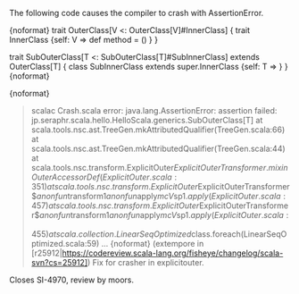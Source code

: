 The following code causes the compiler to crash with AssertionError.

{noformat}
trait OuterClass[V <: OuterClass[V]#InnerClass] {
  trait InnerClass {self: V =>
    def method = ()
  }
}

trait SubOuterClass[T <: SubOuterClass[T]#SubInnerClass] extends OuterClass[T] {
  class SubInnerClass extends super.InnerClass {self: T =>  }
}
{noformat} 

{noformat}
>scalac Crash.scala
error: java.lang.AssertionError: assertion failed: jp.seraphr.scala.hello.HelloScala.generics.SubOuterClass[T]
        at scala.tools.nsc.ast.TreeGen.mkAttributedQualifier(TreeGen.scala:66)
        at scala.tools.nsc.ast.TreeGen.mkAttributedQualifier(TreeGen.scala:44)
        at scala.tools.nsc.transform.ExplicitOuter$ExplicitOuterTransformer.mixinOuterAccessorDef(ExplicitOuter.scala:351)
        at scala.tools.nsc.transform.ExplicitOuter$ExplicitOuterTransformer$$anonfun$transform$1$$anonfun$apply$mcV$sp$1.apply(ExplicitOuter.scala:457)
        at scala.tools.nsc.transform.ExplicitOuter$ExplicitOuterTransformer$$anonfun$transform$1$$anonfun$apply$mcV$sp$1.apply(ExplicitOuter.scala:455)
        at scala.collection.LinearSeqOptimized$class.foreach(LinearSeqOptimized.scala:59)
...
{noformat}
(extempore in [r25912|https://codereview.scala-lang.org/fisheye/changelog/scala-svn?cs=25912]) Fix for crasher in explicitouter.

Closes SI-4970, review by moors.
